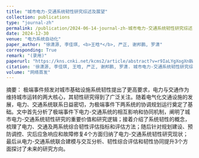 ```yaml
---
title: "城市电力-交通系统韧性研究综述及展望"
collection: publications
type: "journal-zh"
permalink: /publication/2024-06-14-journal-zh-城市电力-交通系统韧性研究综述及展望
date: 2024-12-30
venue: "电力系统自动化"
paper_author: "徐潇源, 李佳琪, <b>王晗*</b>, 严正, 谢邦鹏, 罗潇"
corresponding: True
remark: "(录用)"
paperurl: "https://kns.cnki.net/kcms2/article/abstract?v=r9IaLYgXogXnBW1FEp0VNJEaKutDze2p6P4Y_7YQmgSWFzRvJ23auUZpycFvpzGv5UI37doArGZ9bxvkjhffGmwZim849VlwrbjBeDeGFfpp_r1vQ_jaZDSBYwCcx567Q5bWQeAESLvgIqIwQ04Bza-kn98f4AFQEdMX5jiuxMeuklGFCgQWr_3O0Nrfi1eG9trLnaXJJtCmkw0exnAXXgIqNf1r-no_dD7GDIFSdhS_qi1MFcTnsYJyTEoxj81Yhti13eZC7ei_J4n_MY3fhWQB62ZiOCjyOl5Zkhd4gSZhzwM8rBiQLf8gDEuAuZkgfZ254IE-9vHO_2NP-XMeiCKv-Q2h_XurGBHJTHvZgVLHx8QZ14Us6BNdspipi5zvMPVUpjfCoAyhhvR3QerxOFVsJA7zx-Nm&uniplatform=NZKPT"
citation: '徐潇源, 李佳琪, 王晗, 严正, 谢邦鹏, 罗潇. 城市电力-交通系统韧性研究综述及展望[J]. 电力系统自动化, 2024. （录用）'
volume: "网络首发"
---
```

摘要：
极端事件频发对城市基础设施系统韧性提出了更高要求，电力与交通作为维持城市运转的两大核心，其韧性研究得到了广泛关注。随着电气化交通设施的发展，电力、交通系统联系日益密切，为极端事件下两系统的协调规划运行奠定了基础。文中首先分析了极端事件下电力-交通系统的相互影响和协同机制，阐明了城市电力-交通系统韧性研究的重要价值和研究逻辑；接着介绍了系统韧性的概念，梳理了电力、交通及两系统综合韧性评估指标和评估方法；随后针对规划建设、预防调控、灾后应急响应和故障修复4个方面归纳了电力-交通系统韧性研究现状；最后从电力-交通系统联合建模与交互分析、韧性综合评估和韧性协同提升3个方面探讨了未来的研究方向。
